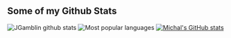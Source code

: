 ## Some of my Github Stats
![JGamblin github stats](https://github-readme-stats.vercel.app/api?username=michpcx&show_icons=true&theme=codeSTACKr&count_private=true)
![Most popular languages](https://github-readme-stats.vercel.app/api/top-langs/?username=michpcx&hide=html&theme=codeSTACKr)
[![Michal's GitHub stats](https://github-readme-stats.vercel.app/api?username=michpcx&show_icons=true&theme=codeSTACKr)](https://github.com/michpcx)
